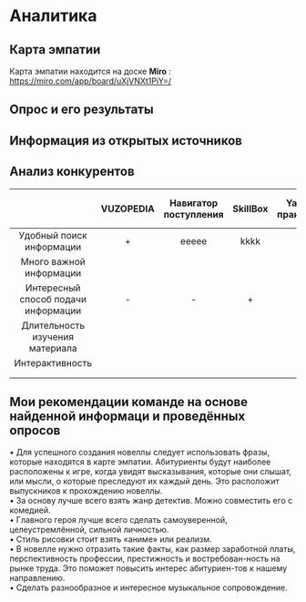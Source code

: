 
# Аналитика
## Карта эмпатии
Карта эмпатии находится на доске **Miro** : https://miro.com/app/board/uXjVNXt1PiY=/

## Опрос и его результаты


## Информация из открытых источников

## Анализ конкурентов
| |VUZOPEDIA|Навигатор поступления|SkillBox|Yandex практикум|Существующие<br>визуальные новеллы|Наша новелла|
|:-:|:-:|:-:|:-:|:-:|:-:|:-:|
|Удобный поиск информации|+|eeeee|kkkk|
|Много важной информации||||
|Интересный способ подачи информации|-|-|+|+|+|+|
|Длительность изучения<br>материала||||
|Интерактивность||||
|||||
|||||
## Мои рекомендации команде на основе найденной информаци и проведённых опросов
•	Для успешного создания новеллы следует использовать фразы, которые находятся в карте эмпатии. Абитуриенты будут наиболее расположены к игре, когда увидят высказывания, которые они слышат, или мысли, о которые преследуют их каждый день. Это расположит выпускников к прохождению новеллы.<br>
•	За основу лучше всего взять жанр детектив. Можно совместить его с комедией.<br>
•	Главного героя лучше всего сделать самоуверенной, целеустремлённой, сильной личностью. <br>
•	Стиль рисовки стоит взять «аниме» или реализм.<br> 
•	В новелле нужно отразить такие факты, как размер заработной платы, перспективность профессии, престижность и востребован-ность на рынке труда. Это поможет повысить интерес абитуриен-тов к нашему направлению.<br>
•	Сделать разнообразное и интересное музыкальное сопровождение.




